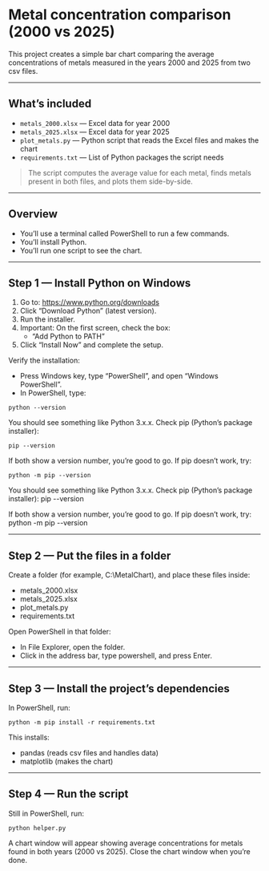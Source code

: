 # Metal concentration comparison (2000 vs 2025)

This project creates a simple bar chart comparing the average concentrations of metals measured in the years 2000 and 2025 from two csv files. 

---

## What’s included

- `metals_2000.xlsx` — Excel data for year 2000
- `metals_2025.xlsx` — Excel data for year 2025
- `plot_metals.py` — Python script that reads the Excel files and makes the chart
- `requirements.txt` — List of Python packages the script needs

> The script computes the average value for each metal, finds metals present in both files, and plots them side-by-side.

---

## Overview

- You’ll use a terminal called PowerShell to run a few commands.
- You’ll install Python.
- You’ll run one script to see the chart.

---

## Step 1 — Install Python on Windows

1. Go to: https://www.python.org/downloads
2. Click “Download Python” (latest version).
3. Run the installer.
4. Important: On the first screen, check the box:
   - “Add Python to PATH”
5. Click “Install Now” and complete the setup.

Verify the installation:
- Press Windows key, type “PowerShell”, and open “Windows PowerShell”.
- In PowerShell, type:

```
python --version
```

You should see something like Python 3.x.x.
Check pip (Python’s package installer):

```
pip --version
```

If both show a version number, you’re good to go.
If pip doesn’t work, try:

```
python -m pip --version
```

You should see something like Python 3.x.x.
Check pip (Python’s package installer):
pip --version

If both show a version number, you’re good to go.
If pip doesn’t work, try:
python -m pip --version

---

## Step 2 — Put the files in a folder

Create a folder (for example, C:\MetalChart), and place these files inside:
- metals_2000.xlsx
- metals_2025.xlsx
- plot_metals.py
- requirements.txt

Open PowerShell in that folder:

- In File Explorer, open the folder.
- Click in the address bar, type powershell, and press Enter.

---

## Step 3 — Install the project’s dependencies

In PowerShell, run:

```
python -m pip install -r requirements.txt
```

This installs:
- pandas (reads csv files and handles data)
- matplotlib (makes the chart)

---

## Step 4 — Run the script

Still in PowerShell, run:

```
python helper.py
```

A chart window will appear showing average concentrations for metals found in both years (2000 vs 2025). Close the chart window when you’re done.
